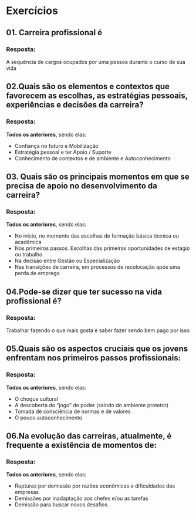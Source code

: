 # Exercícios

## 01. ​Carreira profissional é

### Resposta:
​A sequência de cargos ocupados por uma pessoa durante o curso de sua vida


## 02. ​Quais são os elementos e contextos que favorecem as escolhas, as estratégias pessoais, experiências e decisões da carreira? 

### Resposta:
**Todos os anteriores**, sendo elas:
- ​Confiança no futuro e Mobilização
- ​Estratégia pessoal e ter Apoio / Suporte
- ​Conhecimento de contextos e de ambiente e Autoconhecimento


## 03. Quais são os principais momentos em que se precisa de apoio no desenvolvimento da carreira?

### Resposta:
**Todos os anteriores**, sendo elas:
- ​No início, no momento das escolhas de formação básica técnica ou acadêmica
- Nos primeiros passos. Escolhas das primeiras oportunidades de estágio ou trabalho
- ​Na decisão entre Gestão ou Especialização
- ​Nas transições de carreira, em processos de recolocação após uma perda de emprego


## 04. ​Pode-se dizer que ter sucesso na vida profissional é?

### Resposta:
​Trabalhar fazendo o que mais gosta e saber fazer sendo bem pago por isso


## 05. ​Quais são os aspectos cruciais que os jovens enfrentam nos primeiros passos profissionais:

### Resposta:
**Todos os anteriores**, sendo elas:
- ​O choque cultural
- ​A descoberta do “jogo” de poder (saindo do ambiente protetor)
- ​Tomada de consciência de normas e de valores
- ​O pouco autoconhecimento


## 06. ​Na evolução das carreiras, atualmente, é frequente a existência de momentos de:

### Resposta:
**Todos os anteriores**, sendo elas:
- Rupturas por demissão por razões econômicas e dificuldades das empresas
- ​Demissões por inadaptação aos chefes e/ou as tarefas
- ​Demissão para buscar novos desafios